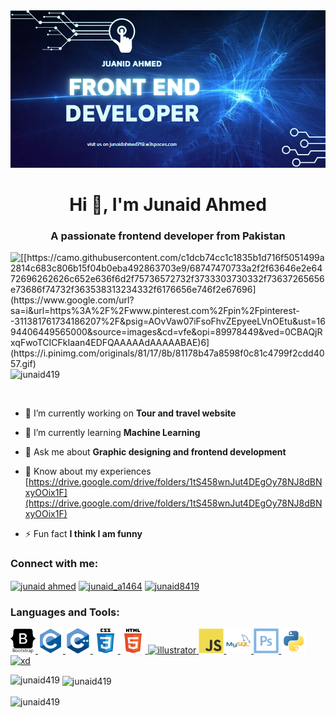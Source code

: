 <img src="https://github.com/junaid419/banner/blob/main/Screenshot%20(127).png">
<h1 align="center">Hi 👋, I'm Junaid Ahmed</h1>
<h3 align="center">A passionate frontend developer from Pakistan</h3>
<img align="right" alt="[[https://camo.githubusercontent.com/c1dcb74cc1c1835b1d716f5051499a2814c683c806b15f04b0eba492863703e9/68747470733a2f2f63646e2e6472696262626c652e636f6d2f75736572732f3733303730332f73637265656e73686f74732f363538313234332f6176656e746f2e67696](https://www.google.com/url?sa=i&url=https%3A%2F%2Fwww.pinterest.com%2Fpin%2Fpinterest--311381761734186207%2F&psig=AOvVaw07iFsoFhvZEpyeeLVnOEtu&ust=1694406449565000&source=images&cd=vfe&opi=89978449&ved=0CBAQjRxqFwoTCICFkIaan4EDFQAAAAAdAAAAABAE)6](https://i.pinimg.com/originals/81/17/8b/81178b47a8598f0c81c4799f2cdd4057.gif)">


<p align="left"> <img src="https://komarev.com/ghpvc/?username=junaid419&label=Profile%20views&color=0e75b6&style=flat" alt="junaid419" /> </p>

<p align="left"> <a href="https://twitter.com/" target="blank"><img src="https://img.shields.io/twitter/follow/?logo=twitter&style=for-the-badge" alt="" /></a> </p>

- 🔭 I’m currently working on **Tour and travel website**

- 🌱 I’m currently learning **Machine Learning**

- 💬 Ask me about **Graphic designing and frontend development**

- 📄 Know about my experiences [https://drive.google.com/drive/folders/1tS458wnJut4DEgOy78NJ8dBNxyOOix1F](https://drive.google.com/drive/folders/1tS458wnJut4DEgOy78NJ8dBNxyOOix1F)

- ⚡ Fun fact **I think I am funny**

<h3 align="left">Connect with me:</h3>
<p align="left">
<a href="https://fb.com/junaid ahmed" target="blank"><img align="center" src="https://raw.githubusercontent.com/rahuldkjain/github-profile-readme-generator/master/src/images/icons/Social/facebook.svg" alt="junaid ahmed" height="30" width="40" /></a>
<a href="https://instagram.com/junaid_a1464" target="blank"><img align="center" src="https://raw.githubusercontent.com/rahuldkjain/github-profile-readme-generator/master/src/images/icons/Social/instagram.svg" alt="junaid_a1464" height="30" width="40" /></a>
<a href="https://dribbble.com/junaid8419" target="blank"><img align="center" src="https://raw.githubusercontent.com/rahuldkjain/github-profile-readme-generator/master/src/images/icons/Social/dribbble.svg" alt="junaid8419" height="30" width="40" /></a>
</p>

<h3 align="left">Languages and Tools:</h3>
<p align="left"> <a href="https://getbootstrap.com" target="_blank" rel="noreferrer"> <img src="https://raw.githubusercontent.com/devicons/devicon/master/icons/bootstrap/bootstrap-plain-wordmark.svg" alt="bootstrap" width="40" height="40"/> </a> <a href="https://www.cprogramming.com/" target="_blank" rel="noreferrer"> <img src="https://raw.githubusercontent.com/devicons/devicon/master/icons/c/c-original.svg" alt="c" width="40" height="40"/> </a> <a href="https://www.w3schools.com/cpp/" target="_blank" rel="noreferrer"> <img src="https://raw.githubusercontent.com/devicons/devicon/master/icons/cplusplus/cplusplus-original.svg" alt="cplusplus" width="40" height="40"/> </a> <a href="https://www.w3schools.com/css/" target="_blank" rel="noreferrer"> <img src="https://raw.githubusercontent.com/devicons/devicon/master/icons/css3/css3-original-wordmark.svg" alt="css3" width="40" height="40"/> </a> <a href="https://www.w3.org/html/" target="_blank" rel="noreferrer"> <img src="https://raw.githubusercontent.com/devicons/devicon/master/icons/html5/html5-original-wordmark.svg" alt="html5" width="40" height="40"/> </a> <a href="https://www.adobe.com/in/products/illustrator.html" target="_blank" rel="noreferrer"> <img src="https://www.vectorlogo.zone/logos/adobe_illustrator/adobe_illustrator-icon.svg" alt="illustrator" width="40" height="40"/> </a> <a href="https://developer.mozilla.org/en-US/docs/Web/JavaScript" target="_blank" rel="noreferrer"> <img src="https://raw.githubusercontent.com/devicons/devicon/master/icons/javascript/javascript-original.svg" alt="javascript" width="40" height="40"/> </a> <a href="https://www.mysql.com/" target="_blank" rel="noreferrer"> <img src="https://raw.githubusercontent.com/devicons/devicon/master/icons/mysql/mysql-original-wordmark.svg" alt="mysql" width="40" height="40"/> </a> <a href="https://www.photoshop.com/en" target="_blank" rel="noreferrer"> <img src="https://raw.githubusercontent.com/devicons/devicon/master/icons/photoshop/photoshop-line.svg" alt="photoshop" width="40" height="40"/> </a> <a href="https://www.python.org" target="_blank" rel="noreferrer"> <img src="https://raw.githubusercontent.com/devicons/devicon/master/icons/python/python-original.svg" alt="python" width="40" height="40"/> </a> <a href="https://www.adobe.com/products/xd.html" target="_blank" rel="noreferrer"> <img src="https://cdn.worldvectorlogo.com/logos/adobe-xd.svg" alt="xd" width="40" height="40"/> </a> </p>

<p><img align="left" src="https://github-readme-stats.vercel.app/api/top-langs?username=junaid419&show_icons=true&locale=en&layout=compact" alt="junaid419" /></p>

<p>&nbsp;<img align="center" src="https://github-readme-stats.vercel.app/api?username=junaid419&show_icons=true&locale=en" alt="junaid419" /></p>

<p><img align="center" src="https://github-readme-streak-stats.herokuapp.com/?user=junaid419&" alt="junaid419" /></p>

